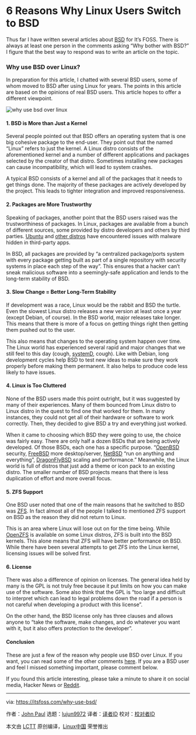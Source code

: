 6 Reasons Why Linux Users Switch to BSD
======
Thus far I have written several articles about [BSD][1] for It’s FOSS. There is always at least one person in the comments asking “Why bother with BSD?” I figure that the best way to respond was to write an article on the topic.

### Why use BSD over Linux?

In preparation for this article, I chatted with several BSD users, some of whom moved to BSD after using Linux for years. The points in this article are based on the opinions of real BSD users. This article hopes to offer a different viewpoint.

![why use bsd over linux][2]

#### 1\. BSD is More than Just a Kernel

Several people pointed out that BSD offers an operating system that is one big cohesive package to the end-user. They point out that the named “Linux” refers to just the kernel. A Linux distro consists of the aforementioned kernel and a number of different applications and packages selected by the creator of that distro. Sometimes installing new packages can cause incompatibility, which will lead to system crashes.

A typical BSD consists of a kernel and all of the packages that it needs to get things done. The majority of these packages are actively developed by the project. This leads to tighter integration and improved responsiveness.

#### 2\. Packages are More Trustworthy

Speaking of packages, another point that the BSD users raised was the trustworthiness of packages. In Linux, packages are available from a bunch of different sources, some provided by distro developers and others by third parties. [Ubuntu][3] and [other distros][4] have encountered issues with malware hidden in third-party apps.

In BSD, all packages are provided by “a centralized package/ports system with every package getting built as part of a single repository with security systems in place each step of the way”. This ensures that a hacker can’t sneak malicious software into a seemingly-safe application and lends to the long-term stability of BSD.

#### 3\. Slow Change = Better Long-Term Stability

If development was a race, Linux would be the rabbit and BSD the turtle. Even the slowest Linux distro releases a new version at least once a year (except Debian, of course). In the BSD world, major releases take longer. This means that there is more of a focus on getting things right then getting them pushed out to the user.

This also means that changes to the operating system happen over time. The Linux world has experienced several rapid and major changes that we still feel to this day (cough, [systemD][5], cough). Like with Debian, long development cycles help BSD to test new ideas to make sure they work properly before making them permanent. It also helps to produce code less likely to have issues.

#### 4\. Linux is Too Cluttered

None of the BSD users made this point outright, but it was suggested by many of their experiences. Many of them bounced from Linux distro to Linux distro in the quest to find one that worked for them. In many instances, they could not get all of their hardware or software to work correctly. Then, they decided to give BSD a try and everything just worked.

When it came to choosing which BSD they were going to use, the choice was fairly easy. There are only half a dozen BSDs that are being actively developed. Of those BSDs, each one has a specific purpose. “[OpenBSD][6] security, [FreeBSD][7] more desktop/server, [NetBSD][8] “run on anything and everything”, [DragonFlyBSD][9] scaling and performance.” Meanwhile, the Linux world is full of distros that just add a theme or icon pack to an existing distro. The smaller number of BSD projects means that there is less duplication of effort and more overall focus.

#### 5\. ZFS Support

One BSD user noted that one of the main reasons that he switched to BSD was [ZFS][10]. In fact almost all of the people I talked to mentioned ZFS support on BSD as the reason they did not return to Linux.

This is an area where Linux will lose out on for the time being. While [OpenZFS][11] is available on some Linux distros, ZFS is built into the BSD kernels. This alone means that ZFS will have better performance on BSD. While there have been several attempts to get ZFS into the Linux kernel, licensing issues will be solved first.

#### 6\. License

There was also a difference of opinion on licenses. The general idea held by many is the GPL is not truly free because it put limits on how you can make use of the software. Some also think that the GPL is “too large and difficult to interpret which can lead to legal problems down the road if a person is not careful when developing a product with this license”.

On the other hand, the BSD license only has three clauses and allows anyone to “take the software, make changes, and do whatever you want with it, but it also offers protection to the developer”.

#### Conclusion

These are just a few of the reason why people use BSD over Linux. If you want, you can read some of the other comments [here][12]. If you are a BSD user and feel I missed something important, please comment below.

If you found this article interesting, please take a minute to share it on social media, Hacker News or [Reddit][13].

--------------------------------------------------------------------------------

via: https://itsfoss.com/why-use-bsd/

作者：[John Paul][a]
选题：[lujun9972](https://github.com/lujun9972)
译者：[译者ID](https://github.com/译者ID)
校对：[校对者ID](https://github.com/校对者ID)

本文由 [LCTT](https://github.com/LCTT/TranslateProject) 原创编译，[Linux中国](https://linux.cn/) 荣誉推出

[a]: https://itsfoss.com/author/john/
[1]:https://itsfoss.com/category/bsd/
[2]:https://4bds6hergc-flywheel.netdna-ssl.com/wp-content/uploads/2018/08/why-BSD.png
[3]:https://itsfoss.com/snapstore-cryptocurrency-saga/
[4]:https://www.bleepingcomputer.com/news/security/malware-found-in-arch-linux-aur-package-repository/
[5]:https://www.freedesktop.org/wiki/Software/systemd/
[6]:https://www.openbsd.org/
[7]:https://www.freebsd.org/
[8]:http://netbsd.org/
[9]:http://www.dragonflybsd.org/
[10]:https://en.wikipedia.org/wiki/ZFS
[11]:http://open-zfs.org/wiki/Main_Page
[12]:https://discourse.trueos.org/t/why-do-you-guys-use-bsd/2601
[13]:http://reddit.com/r/linuxusersgroup
